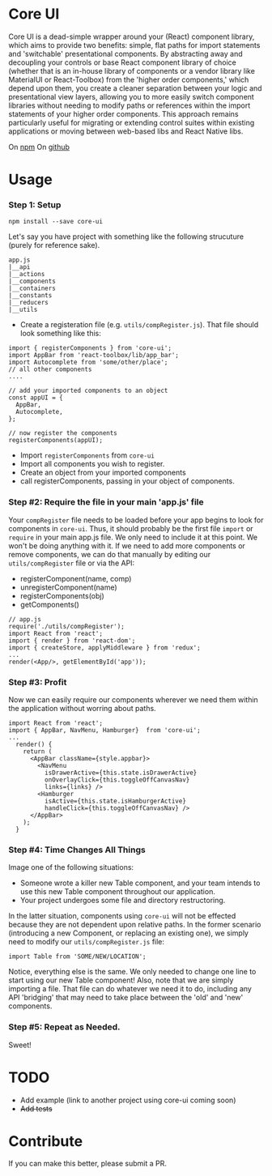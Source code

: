 # Core UI
Core UI is a dead-simple wrapper around your (React) component library, which aims to provide two benefits: simple, flat paths for import statements and 'switchable' presentational components. By abstracting away and decoupling your controls or base React component library of choice (whether that is an in-house library of components or a vendor library like MaterialUI or React-Toolbox) from the 'higher order components,' which depend upon them, you create a cleaner separation between your logic and presentational view layers, allowing you to more easily switch component libraries without needing to modify paths or references within the import statements of your higher order components. This approach remains particularly useful for migrating or extending control suites within existing applications or moving between web-based libs and React Native libs.

On [npm](https://www.npmjs.com/package/core-ui)
On [github](https://github.com/joevbruno/core-ui)

# Usage 

### Step 1: Setup

```
npm install --save core-ui

```
Let's say you have project with something like the following strucuture (purely for reference sake).

```
app.js
|__api
|__actions
|__components
|__containers
|__constants
|__reducers
|__utils

````

+ Create a registeration file (e.g. `utils/compRegister.js`). That file should look something like this:

```
import { registerComponents } from 'core-ui';
import AppBar from 'react-toolbox/lib/app_bar';
import Autocomplete from 'some/other/place';
// all other components
....

// add your imported components to an object
const appUI = {
  AppBar,
  Autocomplete,
};

// now register the components
registerComponents(appUI);
```

+ Import `registerComponents` from `core-ui`
+ Import all components you wish to register.
+ Create an object from your imported components
+ call registerComponents, passing in your object of components.

### Step #2: Require the file in your main 'app.js' file

Your `compRegister` file needs to be loaded before your app begins to look for components in `core-ui`. Thus, it should probably be the first file `import` or `require` in your main app.js file. We only need to include it at this point. We won't be doing anything with it. If we need to add more components or remove components, we can do that manually by editing our `utils/compRegister` file or via the API:

+ registerComponent(name, comp)
+ unregisterComponent(name)
+ registerComponents(obj)
+ getComponents() 

```
// app.js
require('./utils/compRegister');
import React from 'react';
import { render } from 'react-dom';
import { createStore, applyMiddleware } from 'redux';
...
render(<App/>, getElementById('app'));
```

### Step #3: Profit

Now we can easily require our components wherever we need them within the application without worring about paths.

```
import React from 'react';
import { AppBar, NavMenu, Hamburger}  from 'core-ui';
...
  render() {
    return (
      <AppBar className={style.appbar}>
        <NavMenu
          isDrawerActive={this.state.isDrawerActive}
          onOverlayClick={this.toggleOffCanvasNav}
          links={links} />
        <Hamburger
          isActive={this.state.isHamburgerActive}
          handleClick={this.toggleOffCanvasNav} />
      </AppBar>
    );
  }
```
### Step #4: Time Changes All Things

Image one of the following situations: 

+ Someone wrote a killer new Table component, and your team intends to use this new Table component throughout our application. 
+ Your project undergoes some file and directory restructoring.

In the latter situation, components using `core-ui` will not be effected because they are not dependent upon relative paths. In the former scenario (introducing a new Component, or replacing an existing one), we simply need to modify our `utils/compRegister.js` file:

```
import Table from 'SOME/NEW/LOCATION';
```

Notice, everything else is the same. We only needed to change one line to start using our new Table component! Also, note that we are simply importing a file. That file can do whatever we need it to do, including any API 'bridging' that may need to take place between the 'old' and 'new' components.

### Step #5: Repeat as Needed.
Sweet!

# TODO 
 + Add example (link to another project using core-ui coming soon)
 + ~~Add tests~~

# Contribute
If you can make this better, please submit a PR.
